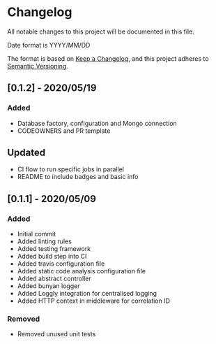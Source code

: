 # Changelog
All notable changes to this project will be documented in this file.

Date format is YYYY/MM/DD

The format is based on [Keep a Changelog](https://keepachangelog.com/en/1.0.0/),
and this project adheres to [Semantic Versioning](https://semver.org/spec/v2.0.0.html).

## [0.1.2] - 2020/05/19
### Added
- Database factory, configuration and Mongo connection
- CODEOWNERS and PR template

## Updated
- CI flow to run specific jobs in parallel
- README to include badges and basic info

## [0.1.1] - 2020/05/09
### Added
- Initial commit
- Added linting rules
- Added testing framework
- Added build step into CI
- Added travis configuration file
- Added static code analysis configuration file
- Added abstract controller
- Added bunyan logger
- Added Loggly integration for centralised logging
- Added HTTP context in middleware for correlation ID

### Removed
- Removed unused unit tests
